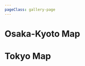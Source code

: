 ```yaml
---
pageClass: gallery-page
---
```


# Osaka-Kyoto Map
<gallery album="osakyo"/>  

# Tokyo Map
<gallery album="tokyo"/>